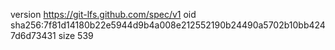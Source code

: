 version https://git-lfs.github.com/spec/v1
oid sha256:7f81d14180b22e5944d9b4a008e212552190b24490a5702b10bb4247d6d73431
size 539
